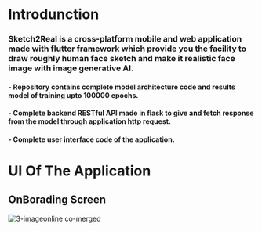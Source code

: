 # Introdunction 
### Sketch2Real is a cross-platform mobile and web application made with flutter framework which provide you the facility to draw roughly human face sketch and make it realistic face image with image generative AI.

#### - Repository contains complete model architecture code and results model of training upto 100000 epochs.
#### - Complete backend RESTful API made in flask to give and fetch response from the model through application http request.
#### - Complete user interface code of the application.

# UI Of The Application
## OnBorading Screen

![3-imageonline co-merged](https://github.com/offfahad/Sketch2Real/assets/19569802/894ec3f3-b5b5-4093-82e5-9e0cd662fda1)

